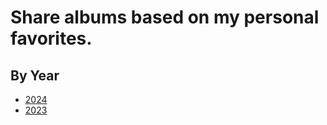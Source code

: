 # Share albums based on my personal favorites. 

## By Year

- [2024](2024/readme.md)
- [2023](2023/readme.md)

